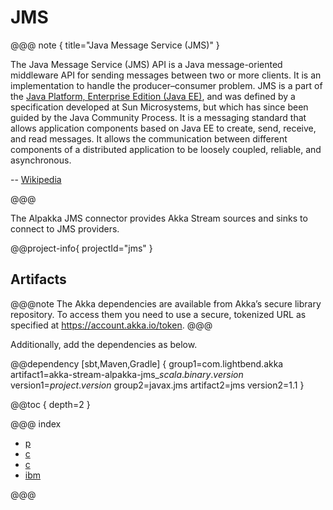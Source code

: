 # JMS

@@@ note { title="Java Message Service (JMS)" }

The Java Message Service (JMS) API is a Java message-oriented middleware API for sending messages between two or more clients. It is an implementation to handle the producer–consumer problem. JMS is a part of the [Java Platform, Enterprise Edition (Java EE)](https://docs.oracle.com/javaee/7/tutorial/jms-concepts001.htm#BNCDR), and was defined by a specification developed at Sun Microsystems, but which has since been guided by the Java Community Process. It is a messaging standard that allows application components based on Java EE to create, send, receive, and read messages. It allows the communication between different components of a distributed application to be loosely coupled, reliable, and asynchronous.

-- [Wikipedia](https://en.wikipedia.org/wiki/Java_Message_Service)

@@@

The Alpakka JMS connector provides Akka Stream sources and sinks to connect to JMS providers.

@@project-info{ projectId="jms" }

## Artifacts

@@@note
The Akka dependencies are available from Akka’s secure library repository. To access them you need to use a secure, tokenized URL as specified at https://account.akka.io/token.
@@@

Additionally, add the dependencies as below.

@@dependency [sbt,Maven,Gradle] {
  group1=com.lightbend.akka
  artifact1=akka-stream-alpakka-jms_$scala.binary.version$
  version1=$project.version$
  group2=javax.jms
  artifact2=jms
  version2=1.1
}

@@toc { depth=2 }

@@@ index

* [p](producer.md)
* [c](consumer.md)
* [c](browse.md)
* [ibm](ibm-mq.md)

@@@

